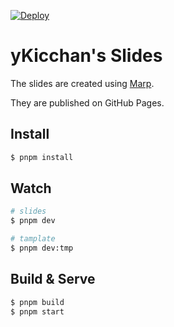 [![Deploy](https://github.com/yKicchan/slides/actions/workflows/deploy.yml/badge.svg)](https://github.com/yKicchan/slides/actions/workflows/deploy.yml)

# yKicchan's Slides

The slides are created using [Marp](https://marp.app/).

They are published on GitHub Pages.

## Install

```sh
$ pnpm install
```

## Watch

```sh
# slides
$ pnpm dev

# tamplate
$ pnpm dev:tmp
```

## Build & Serve

```sh
$ pnpm build
$ pnpm start
```
